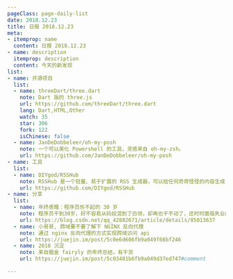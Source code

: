 ```yaml
---
pageClass: page-daily-list
date: 2018.12.23
title: 日报 2018.12.23
meta:
- itemprop: name
  content: 日报 2018.12.23
- name: description
  itemprop: description
  content: 今天的新发现
list:
- name: 开源项目
  list:
  - name: threeDart/three.dart
    note: Dart 版的 three.js
    url: https://github.com/threeDart/three.dart
    lang: Dart,HTML,Other
    watch: 35
    star: 306
    fork: 122
    isChinese: false
  - name: JanDeDobbeleer/oh-my-posh
    note: 一个可以美化 Powershell 的工具，灵感来自 oh-my-zsh。
    url: https://github.com/JanDeDobbeleer/oh-my-posh
- name: 工具
  list:
  - name: DIYgod/RSSHub
    note: RSSHub 是一个轻量、易于扩展的 RSS 生成器，可以给任何奇奇怪怪的内容生成 RSS 订阅源
    url: https://github.com/DIYgod/RSSHub
- name: 分享
  list:
  - name: 年终感慨：程序员伤不起的 30 岁
    note: 程序员干到30岁，好不容易从码奴混到了白领，却再也干不动了，还时时面临失业的危险。30岁，是一个程序员伤不起的年龄
    url: https://blog.csdn.net/qq_42882671/article/details/85013637
  - name: 小哥哥, 跨域要不要了解下 NGINX 反向代理
    note: 通过 nginx 反向代理的方式实现跨域访问 api
    url: https://juejin.im/post/5c0e6d606fb9a049f66bf246
  - name: 2018 沉淀
    note: 来自掘金 fairyly 的年终总结，有干货
    url: https://juejin.im/post/5c03481b6fb9a049d37ed747#comment

---
```


<daily-list v-bind="$page.frontmatter"/>